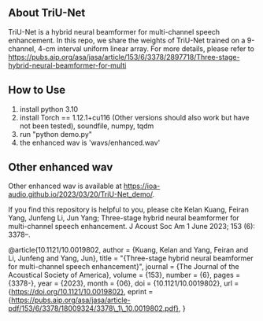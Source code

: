 ## About TriU-Net
TriU-Net is a hybrid neural beamformer for multi-channel speech enhancement. In this repo, we share the weights of TriU-Net trained on a 9-channel, 4-cm interval uniform linear array.
For more details, please refer to https://pubs.aip.org/asa/jasa/article/153/6/3378/2897718/Three-stage-hybrid-neural-beamformer-for-multi

## How to Use
1. install python 3.10
2. install Torch == 1.12.1+cu116 (Other versions should also work but have not been tested), soundfile, numpy, tqdm
3. run "python demo.py"
4. the enhanced wav is 'wavs/enhanced.wav'

## Other enhanced wav
Other enhanced wav is available at https://ioa-audio.github.io/2023/03/20/TriU-Net_demo/.



If you find this repository is helpful to you, please cite
Kelan Kuang, Feiran Yang, Junfeng Li, Jun Yang; Three-stage hybrid neural beamformer for multi-channel speech enhancement. J Acoust Soc Am 1 June 2023; 153 (6): 3378–.

@article{10.1121/10.0019802,
    author = {Kuang, Kelan and Yang, Feiran and Li, Junfeng and Yang, Jun},
    title = "{Three-stage hybrid neural beamformer for multi-channel speech enhancement}",
    journal = {The Journal of the Acoustical Society of America},
    volume = {153},
    number = {6},
    pages = {3378-},
    year = {2023},
    month = {06},
    doi = {10.1121/10.0019802},
    url = {https://doi.org/10.1121/10.0019802},
    eprint = {https://pubs.aip.org/asa/jasa/article-pdf/153/6/3378/18009324/3378\_1\_10.0019802.pdf},
}


